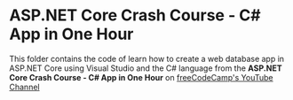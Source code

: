 # ASP.NET Core Crash Course - C# App in One Hour

This folder contains the code of learn how to create a web database app in ASP.NET Core using Visual Studio and the C# language from the **ASP.NET Core Crash Course - C# App in One Hour** on [freeCodeCamp's YouTube Channel](https://www.youtube.com/watch?v=BfEjDD8mWYg)
